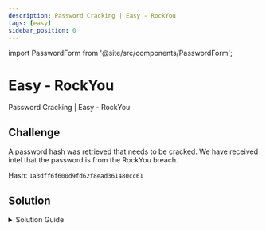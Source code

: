 ```yaml
---
description: Password Cracking | Easy - RockYou
tags: [easy]
sidebar_position: 0
---
```


import PasswordForm from '@site/src/components/PasswordForm';

# Easy - RockYou
Password Cracking | Easy - RockYou
## Challenge
A password hash was retrieved that needs to be cracked. We have received intel that the password is from the RockYou breach.

Hash: `1a3dff6f600d9fd62f8ead361480cc61`

<PasswordForm hash="8dd4bff6e1f530bfca70d85f200d29c23f85f29e4df83fffbe734587388bed8266dcda49f7f7c25ab84cb4e204b666c476d09aaee6bfc73552e625a787150701" algorithm="sha512" />

## Solution
<details>
  <summary>Solution Guide</summary>
  
  This challenge involves a popular list of leaked passwords from the RockYou breach. This list is preinstalled in Kali Linux (`/usr/share/wordlists/rockyou.txt.gz`) but can also be downloaded [**here**](https://weakpass.com/wordlist/90).
  :::tip
  You don't need to unzip `rockyou.txt.gz`.
  :::

  Our first step is to identify the hash type. This can be done with an online tool such as https://hashes.com/en/tools/hash_identifier. After submitting the hash here, we can see that it is identified as an **MD5** hash.

  Our next step is to crack the hash. We will use a tool called **Hashcat** for this which is preinstalled in Kali Linux but can also be downloaded [**here**](https://hashcat.net/hashcat/). For the purpose of this tutorial, we will be using Kali Linux.

  Hashcat supports many hash modes, denoted by a numerical ID. We know our hash is MD5 so we just need to find the hash mode ID for it. We can find that [**here**](https://hashcat.net/wiki/doku.php?id=example_hashes). Upon searching for MD5 here (it's the first one), we can see the hash mode is `0`. 

  Our next step is to choose an attack type. Since we already have a password list (`rockyou.txt`), we will use a **Dictionary Attack**. The ID for this is attack type is `0`.
  :::info
  You can learn more about hashcat's attack modes [**here**](https://hashcat.net/wiki/doku.php?id=hashcat) (scroll to the bottom).
  :::

  Now we can craft our command to crack the password. The format of a hashcat attack is:
  ```bash
  hashcat -a <attack-mode> -m <hash-mode> [hash] [other_options_like_dictionary]
  ```
  I encourage you to craft the command yourself.

  <details>
    <summary>Reveal Command</summary>
    
      ```bash
      hashcat -a 0 -m 0 1a3dff6f600d9fd62f8ead361480cc61 /usr/share/wordlists/rockyou.txt.gz
      ```
  </details>

  After executing this command, hashcat will start cracking the hash by hashing every single password in the dictionary and comparing with our hash. This may take a few minutes but after a while, we should see our hash cracked!

</details>